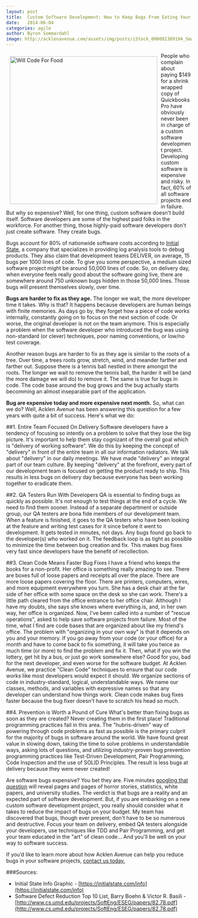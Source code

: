 ```yaml
---
layout: post
title:  Custom Software Development: How to Keep Bugs From Eating Your Budget
date:   2014-06-04
categories: agile
author: Byron Sommardahl
image: http://acklenavenue.com/assets/img/posts/iStock_000001389194_Small.jpg
---
```

<img style="float: left; padding: 10px; width: 400px;" src="http://acklenavenue.com/assets/img/posts/iStock_000001389194_Small.jpg" alt="Will Code For Food" />

People who complain about paying $149 for a shrink wrapped copy of Quickbooks Pro have obviously never been in charge of a custom software development project. Developing custom software is expensive and risky. In fact, 60% of all software projects end in failure. But why so expensive? Well, for one thing, custom software doesn't build itself. Software developers are some of the highest paid folks in the workforce. For another thing, those highly-paid software developers don't just create software. They create bugs.

Bugs account for 80% of nationwide software costs according to [Initial State](https://initialstate.com), a company that specializes in providing log analysis tools to debug products. They also claim that development teams DELIVER, on average, 15 bugs per 1000 lines of code. To give you some perspective, a medium sized software project might be around 50,000 lines of code. So, on delivery day, when everyone feels really good about the software going live, there are somewhere around 750 unknown bugs hidden in those 50,000 lines. Those bugs will present themselves slowly, over time.

**Bugs are harder to fix as they age.** The longer we wait, the more developer time it takes. Why is that? It happens because developers are human beings with finite memories. As days go by, they forget how a piece of code works internally, constantly going on to focus on the next section of code. Or worse, the original developer is not on the team anymore. This is especially a problem when the software developer who introduced the bug was using non-standard (or clever) techniques, poor naming conventions, or low/no test coverage.

Another reason bugs are harder to fix as they age is similar to the roots of a tree. Over time, a trees roots grow, stretch, wind, and meander farther and farther out. Suppose there is a tennis ball nestled in there amongst the roots. The longer we wait to remove the tennis ball, the harder it will be (and the more damage we will do) to remove it. The same is true for bugs in code. The code base around the bug grows and the bug actually starts becomming an almost inseparable part of the application.

**Bug are expensive today and more expensive next month.** So, what can we do? Well, Acklen Avenue has been answering this question for a few years with quite a bit of success. Here's what we do:

##1. Entire Team Focused On Delivery
Software developers have a tendency of focusing so intently on a problem to solve that they lose the big picture. It's important to help them stay cognizant of the overall goal which is "delivery of working software". We do this by keeping the concept of "delivery" in front of the entire team in all our information radiators. We talk about "delivery" in our daily meetings. We have made "delivery" an integral part of our team culture. By keeping "delivery" at the forefront, every part of our development team is focused on getting the product ready to ship. This results in less bugs on delivery day because everyone has been working together to eradicate them.

##2. QA Testers Run With Developers
QA is essential to finding bugs as quickly as possible. It's not enough to test things at the end of a cycle. We need to find them sooner. Instead of a separate department or outside group, our QA testers are bona fide members of our development team. When a feature is finished, it goes to the QA testers who have been looking at the feature and writing test cases for it since before it went to development. It gets tested in minutes, not days. Any bugs found go back to the developer(s) who worked on it. The feedback loop is as tight as possible to minimize the time between bug creation and fix. This makes bug fixes very fast  since developers have the benefit of recollection.

##3. Clean Code Means Faster Bug Fixes
I have a friend who keeps the books for a non-profit. Her office is something really amazing to see. There are boxes full of loose papers and receipts all over the place. There are more loose papers covering the floor. There are printers, computers, wires, and more equipment everywhere you turn. She has a desk chair at the far side of her office with some space on the desk so she can work. There's a little path cleared from the office entrance to her office chair. Although I have my doubts, she says she knows where everything is, and, in her own way, her office is organized. Now, I've been called into a number of "rescue operations", asked to help save software projects from failure. Most of the time, what I find are code bases that are organized about like my friend's office. The problem with "organizing in your own way" is that it depends on you and your memory. If you go away from your code (or your office) for a month and have to come back to fix something, it will take you twice as much time (or more) to find the problem and fix it. Then, what if you win the lottery, get hit by a bus, or just go work somewhere else? Good for you, bad for the next developer, and even worse for the software budget. At Acklen Avenue, we practice "Clean Code" techniques to ensure that our code works like most developers would expect it should. We organize sections of code in industry-standard, logical, understandable ways. We name our classes, methods, and variables with expressive names so that any developer can understand how things work. Clean code makes bug fixes faster because the bug fixer doesn't have to scratch his head so much.

##4. Prevention is Worth a Pound of Cure
What's better than fixing bugs as soon as they are created? Never creating them in the first place! Traditional programming practices fail in this area. The "hubris-driven" way of powering through code problems as fast as possible is the primary culprit for the majority of bugs in software around the world. We have found great value in slowing down, taking the time to solve problems in understandable ways, asking lots of questions, and utilizing industry-proven bug prevention programming practices like Test-Driven Development, Pair Programming, Code Inspection and the use of SOLID Principles. The result is less bugs at delivery because they were never created!

Are software bugs expensive? You bet they are. Five minutes [googling that question](https://www.google.com/search?btnG=1&pws=0&q=are+software+bugs+expensive%3F&gws_rd=ssl) will reveal pages and pages of horror stories, statistics, white papers, and university studies.  The verdict is that bugs are a reality and an expected part of software development. But, if you are embarking on a new custom software development project, you really should consider what it takes to reduce the impact of bugs on your budget. My team has discovered that bugs, though ever present, don't have to be so numerous and destructive. Focus your team on delivery, embed QA testers alongside your developers, use techniques like TDD and Pair Programming, and get your team educated in the "art" of clean code... And you'll be well on your way to software success.

If you’d like to learn more about how Acklen Avenue can help you reduce bugs in your software projects, <a href="/contact.html">contact us today.</a>

###Sources:
- Initial State Info Graphic - [https://initialstate.com/info](https://initialstate.com/info)
- Software Defect Reduction Top 10 List, Barry Boehn & Victor R. Basili - [http://www.cs.umd.edu/projects/SoftEng/ESEG/papers/82.78.pdf](http://www.cs.umd.edu/projects/SoftEng/ESEG/papers/82.78.pdf)
